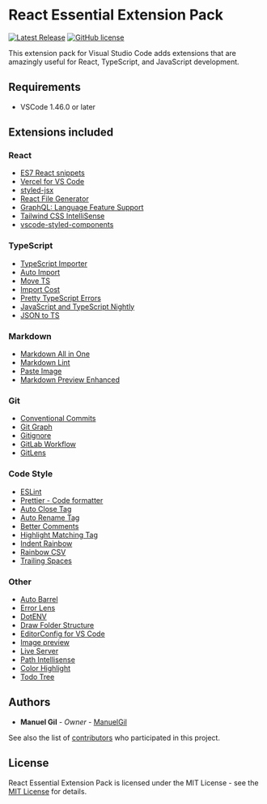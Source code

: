 # React Essential Extension Pack

[![Latest Release](https://img.shields.io/visual-studio-marketplace/v/imgildev.vscode-react-pack?style=flat&label=VS%20Marketplace&logo=visual-studio-code)](https://marketplace.visualstudio.com/items?itemName=imgildev.vscode-react-pack)
[![GitHub license](https://img.shields.io/github/license/ManuelGil/vscode-react-pack)]()

This extension pack for Visual Studio Code adds extensions that are amazingly useful for React, TypeScript, and JavaScript development.

## Requirements

- VSCode 1.46.0 or later

## Extensions included

### React

- [ES7 React snippets](https://marketplace.visualstudio.com/items?itemName=dsznajder.es7-react-js-snippets)
- [Vercel for VS Code](https://marketplace.visualstudio.com/items?itemName=HaydenBleasel.vercel-vscode)
- [styled-jsx](https://marketplace.visualstudio.com/items?itemName=blanu.vscode-styled-jsx)
- [React File Generator](https://marketplace.visualstudio.com/items?itemName=imgildev.vscode-nextjs-generator)
- [GraphQL: Language Feature Support](https://marketplace.visualstudio.com/items?itemName=GraphQL.vscode-graphql)
- [Tailwind CSS IntelliSense](https://marketplace.visualstudio.com/items?itemName=bradlc.vscode-tailwindcss)
- [vscode-styled-components](https://marketplace.visualstudio.com/items?itemName=styled-components.vscode-styled-components)

### TypeScript

- [TypeScript Importer](https://marketplace.visualstudio.com/items?itemName=pmneo.tsimporter)
- [Auto Import](https://marketplace.visualstudio.com/items?itemName=steoates.autoimport)
- [Move TS](https://marketplace.visualstudio.com/items?itemName=stringham.move-ts)
- [Import Cost](https://marketplace.visualstudio.com/items?itemName=wix.vscode-import-cost)
- [Pretty TypeScript Errors](https://marketplace.visualstudio.com/items?itemName=yoavbls.pretty-ts-errors)
- [JavaScript and TypeScript Nightly](https://marketplace.visualstudio.com/items?itemName=ms-vscode.vscode-typescript-next)
- [JSON to TS](https://marketplace.visualstudio.com/items?itemName=MariusAlchimavicius.json-to-ts)

### Markdown

- [Markdown All in One](https://marketplace.visualstudio.com/items?itemName=yzhang.markdown-all-in-one)
- [Markdown Lint](https://marketplace.visualstudio.com/items?itemName=davidanson.vscode-markdownlint)
- [Paste Image](https://marketplace.visualstudio.com/items?itemName=mushan.vscode-paste-image)
- [Markdown Preview Enhanced](https://marketplace.visualstudio.com/items?itemName=shd101wyy.markdown-preview-enhanced)

### Git

- [Conventional Commits](https://marketplace.visualstudio.com/items?itemName=vivaxy.vscode-conventional-commits)
- [Git Graph](https://marketplace.visualstudio.com/items?itemName=mhutchie.git-graph)
- [Gitignore](https://marketplace.visualstudio.com/items?itemName=codezombiech.gitignore)
- [GitLab Workflow](https://marketplace.visualstudio.com/items?itemName=gitlab.gitlab-workflow)
- [GitLens](https://marketplace.visualstudio.com/items?itemName=eamodio.gitlens)

### Code Style

- [ESLint](https://marketplace.visualstudio.com/items?itemName=dbaeumer.vscode-eslint)
- [Prettier - Code formatter](https://marketplace.visualstudio.com/items?itemName=esbenp.prettier-vscode)
- [Auto Close Tag](https://marketplace.visualstudio.com/items?itemName=formulahendry.auto-close-tag)
- [Auto Rename Tag](https://marketplace.visualstudio.com/items?itemName=formulahendry.auto-rename-tag)
- [Better Comments](https://marketplace.visualstudio.com/items?itemName=aaron-bond.better-comments)
- [Highlight Matching Tag](https://marketplace.visualstudio.com/items?itemName=vincaslt.highlight-matching-tag)
- [Indent Rainbow](https://marketplace.visualstudio.com/items?itemName=oderwat.indent-rainbow)
- [Rainbow CSV](https://marketplace.visualstudio.com/items?itemName=mechatroner.rainbow-csv)
- [Trailing Spaces](https://marketplace.visualstudio.com/items?itemName=shardulm94.trailing-spaces)

### Other

- [Auto Barrel](https://marketplace.visualstudio.com/items?itemName=imgildev.vscode-auto-barrel)
- [Error Lens](https://marketplace.visualstudio.com/items?itemName=usernamehw.errorlens)
- [DotENV](https://marketplace.visualstudio.com/items?itemName=mikestead.dotenv)
- [Draw Folder Structure](https://marketplace.visualstudio.com/items?itemName=jmkrivocapich.drawfolderstructure)
- [EditorConfig for VS Code](https://marketplace.visualstudio.com/items?itemName=editorconfig.editorconfig)
- [Image preview](https://marketplace.visualstudio.com/items?itemName=kisstkondoros.vscode-gutter-preview)
- [Live Server](https://marketplace.visualstudio.com/items?itemName=ritwickdey.liveserver)
- [Path Intellisense](https://marketplace.visualstudio.com/items?itemName=christian-kohler.path-intellisense)
- [Color Highlight](https://marketplace.visualstudio.com/items?itemName=naumovs.color-highlight)
- [Todo Tree](https://marketplace.visualstudio.com/items?itemName=Gruntfuggly.todo-tree)

## Authors

- **Manuel Gil** - _Owner_ - [ManuelGil](https://github.com/ManuelGil)

See also the list of [contributors](https://github.com/ManuelGil/vscode-react-pack/contributors) who participated in this project.

## License

React Essential Extension Pack is licensed under the MIT License - see the [MIT License](https://opensource.org/licenses/MIT) for details.
